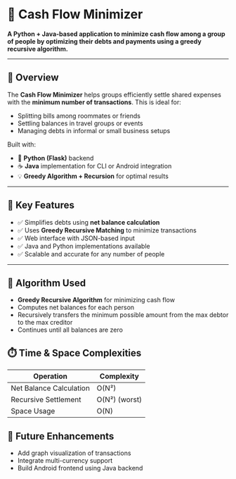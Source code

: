 # 💸 Cash Flow Minimizer

**A Python + Java-based application to minimize cash flow among a group of people by optimizing their debts and payments using a greedy recursive algorithm.**

---

## 🚀 Overview

The **Cash Flow Minimizer** helps groups efficiently settle shared expenses with the **minimum number of transactions**. This is ideal for:

- Splitting bills among roommates or friends
- Settling balances in travel groups or events
- Managing debts in informal or small business setups

Built with:
- 🐍 **Python (Flask)** backend
- ☕ **Java** implementation for CLI or Android integration
- 💡 **Greedy Algorithm + Recursion** for optimal results

---

## 🧠 Key Features

- ✅ Simplifies debts using **net balance calculation**
- ✅ Uses **Greedy Recursive Matching** to minimize transactions
- ✅ Web interface with JSON-based input
- ✅ Java and Python implementations available
- ✅ Scalable and accurate for any number of people

---

## 🧠 Algorithm Used

- **Greedy Recursive Algorithm** for minimizing cash flow
- Computes net balances for each person
- Recursively transfers the minimum possible amount from the max debtor to the max creditor
- Continues until all balances are zero

## ⏱️ Time & Space Complexities

| Operation              | Complexity     |
|------------------------|----------------|
| Net Balance Calculation | O(N²)         |
| Recursive Settlement    | O(N²) (worst) |
| Space Usage             | O(N)          |

## 🚀 Future Enhancements

- Add graph visualization of transactions
- Integrate multi-currency support
- Build Android frontend using Java backend

